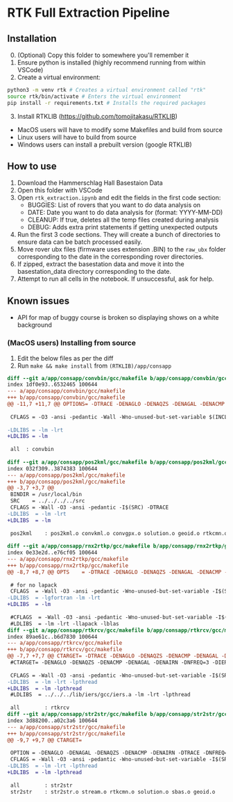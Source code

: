 # RTK Full Extraction Pipeline

## Installation
0. (Optional) Copy this folder to somewhere you'll remember it
1. Ensure python is installed (highly recommend running from within VSCode)
2. Create a virtual environment: 
```bash
python3 -m venv rtk # Creates a virtual environment called "rtk"
source rtk/bin/activate # Enters the virtual environment
pip install -r requirements.txt # Installs the required packages
```
3. Install RTKLIB (https://github.com/tomojitakasu/RTKLIB)
- MacOS users will have to modify some Makefiles and build from source
- Linux users will have to build from source
- Windows users can install a prebuilt version (google RTKLIB)


## How to use
1. Download the Hammerschlag Hall Basestaion Data
2. Open this folder with VSCode
3. Open `rtk_extraction.ipynb` and edit the fields in the first code section:
    - BUGGIES: List of rovers that you want to do data analysis on
    - DATE: Date you want to do data analysis for (format: YYYY-MM-DD)
    - CLEANUP: If true, deletes all the temp files created during analysis
    - DEBUG: Adds extra print statements if getting unexpected outputs
4. Run the first 3 code sections. They will create a bunch of directories to
   ensure data can be batch processed easily.
5. Move rover ubx files (firmware uses extension .BIN) to the `raw_ubx` folder
   corresponding to the date in the corresponding rover directories.
6. If zipped, extract the basestation data and move it into the basestation_data
   directory corresponding to the date.
7. Attempt to run all cells in the notebook. If unsuccessful, ask for help.

## Known issues
- API for map of buggy course is broken so displaying shows on a white background

### (MacOS users) Installing from source
1. Edit the below files as per the diff
2. Run `make && make install` from `(RTKLIB)/app/consapp`

```diff
diff --git a/app/consapp/convbin/gcc/makefile b/app/consapp/convbin/gcc/makefile
index 1df0e93..6532465 100644
--- a/app/consapp/convbin/gcc/makefile
+++ b/app/consapp/convbin/gcc/makefile
@@ -11,7 +11,7 @@ OPTIONS= -DTRACE -DENAGLO -DENAQZS -DENAGAL -DENACMP -DENAIRN -DNFREQ=3 -DNEXOBS
 
 CFLAGS = -O3 -ansi -pedantic -Wall -Wno-unused-but-set-variable $(INCLUDE) $(OPTIONS) -g
 
-LDLIBS = -lm -lrt
+LDLIBS = -lm
 
 all  : convbin
 
diff --git a/app/consapp/pos2kml/gcc/makefile b/app/consapp/pos2kml/gcc/makefile
index 032f309..3874383 100644
--- a/app/consapp/pos2kml/gcc/makefile
+++ b/app/consapp/pos2kml/gcc/makefile
@@ -3,7 +3,7 @@
 BINDIR = /usr/local/bin
 SRC    = ../../../../src
 CFLAGS = -Wall -O3 -ansi -pedantic -I$(SRC) -DTRACE
-LDLIBS  = -lm -lrt
+LDLIBS  = -lm
 
 pos2kml    : pos2kml.o convkml.o convgpx.o solution.o geoid.o rtkcmn.o preceph.o
 
diff --git a/app/consapp/rnx2rtkp/gcc/makefile b/app/consapp/rnx2rtkp/gcc/makefile
index 0e33e2d..e76cf05 100644
--- a/app/consapp/rnx2rtkp/gcc/makefile
+++ b/app/consapp/rnx2rtkp/gcc/makefile
@@ -8,7 +8,7 @@ OPTS    = -DTRACE -DENAGLO -DENAQZS -DENAGAL -DENACMP -DENAIRN -DNFREQ=3 -DNEXOB
 
 # for no lapack
 CFLAGS  = -Wall -O3 -ansi -pedantic -Wno-unused-but-set-variable -I$(SRC) $(OPTS)
-LDLIBS  = -lgfortran -lm -lrt
+LDLIBS  = -lm 
 
 #CFLAGS  = -Wall -O3 -ansi -pedantic -Wno-unused-but-set-variable -I$(SRC) -DLAPACK $(OPTS)
 #LDLIBS  = -lm -lrt -llapack -lblas
diff --git a/app/consapp/rtkrcv/gcc/makefile b/app/consapp/rtkrcv/gcc/makefile
index 89ae61c..b6d7830 100644
--- a/app/consapp/rtkrcv/gcc/makefile
+++ b/app/consapp/rtkrcv/gcc/makefile
@@ -7,7 +7,7 @@ CTARGET= -DTRACE -DENAGLO -DENAQZS -DENACMP -DENAGAL -DENAIRN -DNFREQ=3 -DNEXOBS
 #CTARGET= -DENAGLO -DENAQZS -DENACMP -DENAGAL -DENAIRN -DNFREQ=3 -DIERS_MODEL -DSVR_REUSEADDR
 
 CFLAGS = -Wall -O3 -ansi -pedantic -Wno-unused-but-set-variable -I$(SRC) -I.. -DTRACE $(CTARGET) -g
-LDLIBS  = -lm -lrt -lpthread
+LDLIBS  = -lm -lpthread
 #LDLIBS  = ../../../lib/iers/gcc/iers.a -lm -lrt -lpthread
 
 all        : rtkrcv
diff --git a/app/consapp/str2str/gcc/makefile b/app/consapp/str2str/gcc/makefile
index 3d88200..a02c3a6 100644
--- a/app/consapp/str2str/gcc/makefile
+++ b/app/consapp/str2str/gcc/makefile
@@ -9,7 +9,7 @@ CTARGET=
 
 OPTION = -DENAGLO -DENAGAL -DENAQZS -DENACMP -DENAIRN -DTRACE -DNFREQ=3 -DNEXOBS=3 -DSVR_REUSEADDR
 CFLAGS = -Wall -O3 -ansi -pedantic -Wno-unused-but-set-variable -I$(SRC) $(OPTION) $(CTARGET) -g
-LDLIBS  = -lm -lrt -lpthread
+LDLIBS  = -lm -lpthread
 
 all        : str2str
 str2str    : str2str.o stream.o rtkcmn.o solution.o sbas.o geoid.o
```
